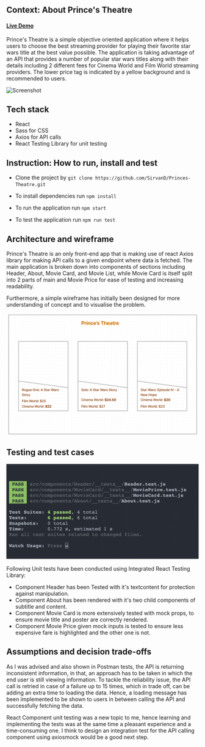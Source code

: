 ## Context: About Prince's Theatre

#### <a href="https://princes-theatre-zeta.vercel.app/">Live Demo</a>

Prince's Theatre is a simple objective oriented application where it helps users to choose the best streaming provider for playing their favorite star wars title at the best value possible. The application is taking advantage of an API that provides a number of popular star wars titles along with their details including 2 different fees for Cinema World and Film World streaming providers. The lower price tag is indicated by a yellow background and is recommended to users.

![Screenshot](public/PTSS.png)

## Tech stack

- React <br/>
- Sass for CSS <br/>
- Axios for API calls
- React Testing Library for unit testing

## Instruction: How to run, install and test

- Clone the project by `git clone https://github.com/SirvanD/Princes-Theatre.git` <br/>

- To install dependencies run `npm install`

- To run the application run `npm start`

- To test the application run `npm run test`

## Architecture and wireframe

Prince's Theatre is an only front-end app that is making use of react Axios library for making API calls to a given endpoint where data is fetched. The main application is broken down into components of sections including Header, About, Movie Card, and Movie List, while Movie Card is itself split into 2 parts of main and Movie Price for ease of testing and increasing readability.

Furthermore, a simple wireframe has initially been designed for more understanding of concept and to visualise the problem.

![Screenshot](public/wireframe.png)

## Testing and test cases

![Screenshot](public/UnitTest.png)

Following Unit tests have been conducted using Integrated React Testing Library:

- Component Header has been Tested with it's textcontent for protection against manipulation.
- Component About has been rendered with it's two child components of subtitle and content.
- Component Movie Card is more extensively tested with mock props, to ensure movie title and poster are correctly rendered.
- Component Movie Price given mock inputs is tested to ensure less expensive fare is highlighted and the other one is not.

## Assumptions and decision trade-offs

As I was advised and also shown in Postman tests, the API is returning inconsistent information, in that, an approach has to be taken in which the end user is still viewing information. To tackle the reliability issue, the API call is retried in case of a failure up to 15 times, which in trade off, can be adding an extra time to loading the data. Hence, a loading message has been implemented to be shown to users in between calling the API and successfully fetching the data.

React Component unit testing was a new topic to me, hence learning and implementing the tests was at the same time a pleasant experience and a time-consuming one. I think to design an integration test for the API calling component using axiosmock would be a good next step.

